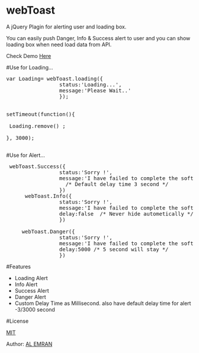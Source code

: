 # webToast
<p>A jQuery Plagin for alerting user and loading box.</p>
<p> You can easily push  Danger, Info & Success alert to user  and you can show loading box when need load data from API.</p>
<p>Check Demo <a target="_blank" href="https://alemran.me/demo/webToast">Here</a></p>

<div class="highlight highlight-text-html-basic">

#Use for Loading...
<pre>
var Loading= webToast.loading({
                 status:'Loading...',
                 message:'Please Wait..'
                 });
   

setTimeout(function(){ 
  
 Loading.remove() ;
 
}, 3000);

</pre>

#Use for Alert...
<pre>
 webToast.Success({
                 status:'Sorry !',
                 message:'I have failed to complete the software within short time',
                   /* Default delay time 3 second */
                 })
      webToast.Info({
                 status:'Sorry !',
                 message:'I have failed to complete the software within short time',
                 delay:false  /* Never hide autometically */
                 })
                 
     webToast.Danger({
                 status:'Sorry !',
                 message:'I have failed to complete the software within short time',
                 delay:5000 /* 5 second will stay */
                 })
</pre>

#Features
<ul> 
<li> Loading Alert</li>
<li> Info Alert</li>
<li> Success Alert</li>
<li> Danger Alert</li>
<li> Custom Delay Time as Millisecond. also have default delay time for alert -3/3000 second </li>

</ul>

#License
<p><a href="https://github.com/nuxt/nuxt.js/blob/dev/LICENSE.md">MIT</a></p>

<p>Author: <a href="https://alemran.me">AL EMRAN</a></p>

